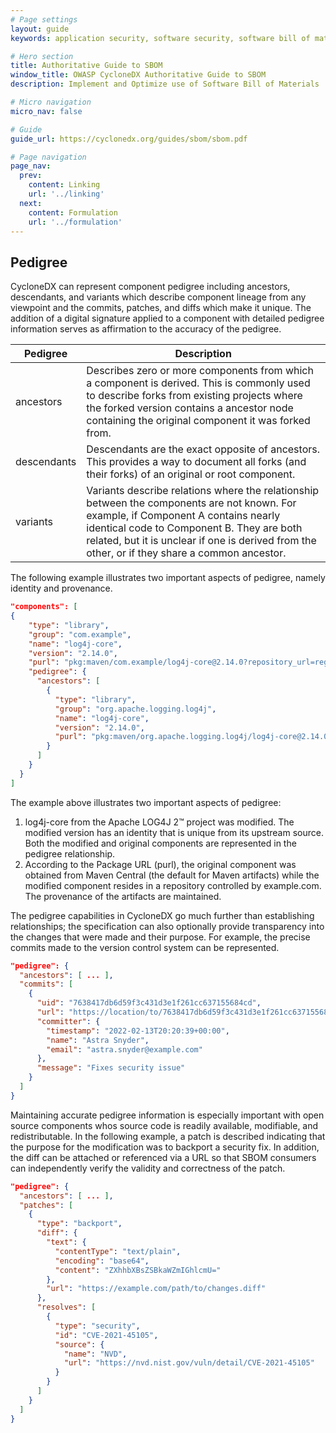 ```yaml
---
# Page settings
layout: guide
keywords: application security, software security, software bill of material, SBOM, BOM, open source, supply chain, specification, spdx, license, package url, purl, cpe

# Hero section
title: Authoritative Guide to SBOM
window_title: OWASP CycloneDX Authoritative Guide to SBOM
description: Implement and Optimize use of Software Bill of Materials

# Micro navigation
micro_nav: false

# Guide
guide_url: https://cyclonedx.org/guides/sbom/sbom.pdf

# Page navigation
page_nav:
  prev:
    content: Linking
    url: '../linking'
  next:
    content: Formulation
    url: '../formulation'
---
```


## Pedigree
CycloneDX can represent component pedigree including ancestors, descendants, and variants which describe component 
lineage from any viewpoint and the commits, patches, and diffs which make it unique. The addition of a digital signature 
applied to a component with detailed pedigree information serves as affirmation to the accuracy of the pedigree.


| **Pedigree** | **Description**                                                                                                                                                                                                                                                                    |
|--------------|------------------------------------------------------------------------------------------------------------------------------------------------------------------------------------------------------------------------------------------------------------------------------------|
| ancestors    | Describes zero or more components from which a component is derived. This is commonly used to describe forks from existing projects where the forked version contains a ancestor node containing the original component it was forked from.                                     |
| descendants  | Descendants are the exact opposite of ancestors. This provides a way to document all forks (and their forks) of an original or root component.                                                                                                                                     |
| variants     | Variants describe relations where the relationship between the components are not known. For example, if Component A contains nearly identical code to Component B. They are both related, but it is unclear if one is derived from the other, or if they share a common ancestor. |

The following example illustrates two important aspects of pedigree, namely identity and provenance.

```json
"components": [
{
    "type": "library", 
    "group": "com.example",
    "name": "log4j-core",
    "version": "2.14.0",
    "purl": "pkg:maven/com.example/log4j-core@2.14.0?repository_url=registry.example.com",
    "pedigree": {
      "ancestors": [
        {
          "type": "library",
          "group": "org.apache.logging.log4j",
          "name": "log4j-core",
          "version": "2.14.0",
          "purl": "pkg:maven/org.apache.logging.log4j/log4j-core@2.14.0"
        }
      ]
    }
  }
]
```

The example above illustrates two important aspects of pedigree:
1) log4j-core from the Apache LOG4J 2™ project was modified. The modified version has an identity that is unique from its upstream source. Both the modified and original components are represented in the pedigree relationship.
2) According to the Package URL (purl), the original component was obtained from Maven Central (the default for Maven artifacts) while the modified component resides in a repository controlled by example.com. The provenance of the artifacts are maintained.

The pedigree capabilities in CycloneDX go much further than establishing relationships; the specification can also 
optionally provide transparency into the changes that were made and their purpose. For example, the precise commits 
made to the version control system can be represented.

```json
"pedigree": {
  "ancestors": [ ... ],
  "commits": [
    {
      "uid": "7638417db6d59f3c431d3e1f261cc637155684cd",
      "url": "https://location/to/7638417db6d59f3c431d3e1f261cc637155684cd",
      "committer": {
        "timestamp": "2022-02-13T20:20:39+00:00",
        "name": "Astra Snyder",
        "email": "astra.snyder@example.com"
      },
      "message": "Fixes security issue"
    }
  ]
}
```

Maintaining accurate pedigree information is especially important with open source components whos source code is readily
available, modifiable, and redistributable. In the following example, a patch is described indicating that the purpose for
the modification was to backport a security fix. In addition, the diff can be attached or referenced via a URL so that
SBOM consumers can independently verify the validity and correctness of the patch.

```json
"pedigree": {
  "ancestors": [ ... ],
  "patches": [
    {
      "type": "backport",
      "diff": {
        "text": {
          "contentType": "text/plain",
          "encoding": "base64",
          "content": "ZXhhbXBsZSBkaWZmIGhlcmU="
        },
        "url": "https://example.com/path/to/changes.diff"
      },
      "resolves": [
        {
          "type": "security",
          "id": "CVE-2021-45105",
          "source": {
            "name": "NVD",
            "url": "https://nvd.nist.gov/vuln/detail/CVE-2021-45105"
          }
        }
      ]
    }
  ]
}
```

<div style="page-break-after: always; visibility: hidden">
\newpage
</div>
